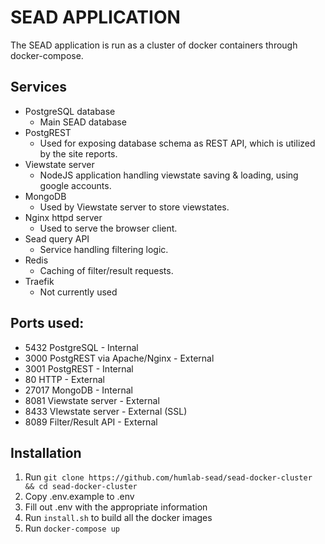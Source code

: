 # SEAD APPLICATION

The SEAD application is run as a cluster of docker containers through docker-compose.

## Services
* PostgreSQL database
  * Main SEAD database
* PostgREST
  * Used for exposing database schema as REST API, which is utilized by the site reports.
* Viewstate server
  * NodeJS application handling viewstate saving & loading, using google accounts.
* MongoDB
  * Used by Viewstate server to store viewstates.
* Nginx httpd server
  * Used to serve the browser client.
* Sead query API
  * Service handling filtering logic.
* Redis
  * Caching of filter/result requests.
* Traefik
  * Not currently used


## Ports used:
* 5432 PostgreSQL - Internal
* 3000 PostgREST via Apache/Nginx - External
* 3001 PostgREST - Internal
* 80 HTTP - External
* 27017 MongoDB - Internal
* 8081 Viewstate server - External
* 8433 VIewstate server - External (SSL)
* 8089 Filter/Result API - External


## Installation
1. Run `git clone https://github.com/humlab-sead/sead-docker-cluster && cd sead-docker-cluster`
2. Copy .env.example to .env
3. Fill out .env with the appropriate information
4. Run `install.sh` to build all the docker images
5. Run `docker-compose up`
